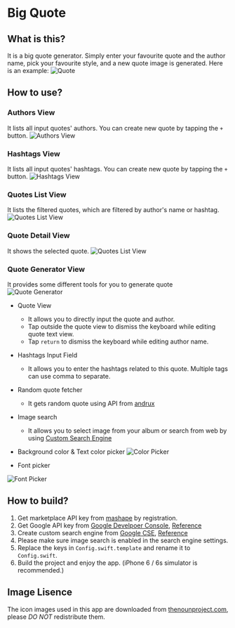 # Big Quote

## What is this?

It is a big quote generator.
Simply enter your favourite quote and the author name, pick your favourite style, and a new quote image is generated.
Here is an example:
![Quote](./Screenshots/quote.JPG)

## How to use?

### Authors View
It lists all input quotes' authors. You can create new quote by tapping the `+` button.
![Authors View](./Screenshots/authors.png)

### Hashtags View
It lists all input quotes' hashtags. You can create new quote by tapping the `+` button.
![Hashtags View](./Screenshots/hashtags.png)

### Quotes List View
It lists the filtered quotes, which are filtered by author's name or hashtag.
![Quotes List View](./Screenshots/quotes-list.png)

### Quote Detail View
It shows the selected quote.
![Quotes List View](./Screenshots/quote-detail.png)

### Quote Generator View
It provides some different tools for you to generate quote
![Quote Generator](./Screenshots/new-quote-1.png)

* Quote View
	- It allows you to directly input the quote and author.
	- Tap outside the quote view to dismiss the keyboard while editing quote text view.
	- Tap `return` to dismiss the keyboard while editing author name.

* Hashtags Input Field
	- It allows you to enter the hashtags related to this quote. Multiple tags can use comma to separate.

* Random quote fetcher
	- It gets random quote using API from [andrux](https://market.mashape.com/andruxnet/random-famous-quotes)

* Image search
	- It allows you to select image from your album or search from web by using [Custom Search Engine](https://developers.google.com/custom-search/)

* Background color & Text color picker
	![Color Picker](./Screenshots/color-picker.png)

* Font picker
 
![Font Picker](./Screenshots/font-picker.png)


## How to build?

1. Get marketplace API key from [mashape](https://market.mashape.com/andruxnet/random-famous-quotes) by registration.
1. Get Google API key from [Google Develpoer Console](https://console.developers.google.com/home/dashboard?project=api-project-174904668213&pli=1), [Reference](https://developers.google.com/identity/sign-in/web/devconsole-project)
1. Create custom search engine from [Google CSE](https://cse.google.com/manage/all), [Reference](https://developers.google.com/custom-search/docs/tutorial/creatingcse)
1. Please make sure image search is enabled in the search engine settings.
1. Replace the keys in `Config.swift.template` and rename it to `Config.swift`.
1. Build the project and enjoy the app. (iPhone 6 / 6s simulator is recommended.)


## Image Lisence

The icon images used in this app are downloaded from [thenounproject.com](https://thenounproject.com),
please *DO NOT* redistribute them.
